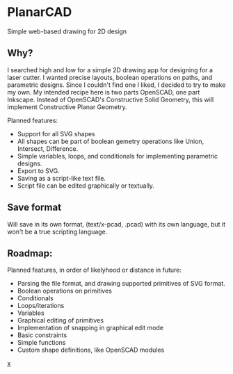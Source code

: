 # PlanarCAD
Simple web-based drawing for 2D design

## Why?
I searched high and low for a simple 2D drawing app for designing for a laser cutter. I wanted precise layouts, boolean operations on paths, and parametric designs. Since I couldn't find one I liked, I decided to try to make my own. My intended recipe here is two parts OpenSCAD, one part Inkscape. Instead of OpenSCAD's Constructive Solid Geometry, this will implement Constructive Planar Geometry.

Planned features:
- Support for all SVG shapes
- All shapes can be part of boolean gemetry operations like Union, Intersect, Difference.
- Simple variables, loops, and conditionals for implementing parametric designs.
- Export to SVG.
- Saving as a script-like text file.
- Script file can be edited graphically or textually.

## Save format
Will save in its own format, (text/x-pcad, .pcad) with its own language, but it won't be a true scripting language. 

## Roadmap:
Planned features, in order of likelyhood or distance in future:
- Parsing the file format, and drawing supported primitives of SVG format.
- Boolean operations on primitives
- Conditionals
- Loops/iterations
- Variables
- Graphical editing of primitives
- Implementation of snapping in graphical edit mode
- Basic constraints
- Simple functions
- Custom shape definitions, like OpenSCAD modules

[x](PlanarCAD.html)
